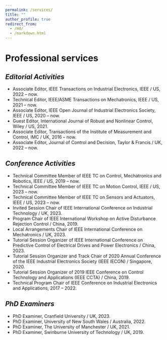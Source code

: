 ```yaml
---
permalink: /services/
title: ""
author_profile: true
redirect_from: 
  - /md/
  - /markdown.html
---
```


# Professional services

## ***Editorial Activities***
  - Associate Editor, IEEE Transactions on Industrial Electronics, IEEE / US, 2022 – now.
  - Technical Editor, IEEE/ASME Transactions on Mechatronics, IEEE / US, 2021 – now.
  - Associate Editor, IEEE Open Journal of Industrial Electronics Society, IEEE / US, 2020 – now.
  - Guest Editor, International Journal of Robust and Nonlinear Control, Wiley / US, 2021.
  - Associate Editor, Transactions of the Institute of Measurement and Control, IMC / UK, 2016 – now.
  - Associate Editor, Journal of Control and Decision, Taylor & Francis / UK, 2022 – now.

## ***Conference Activities***
  - Technical Committee Member of IEEE TC on Control, Mechatronics and Robotics, IEEE / US, 2019 – now.
  - Technical Committee Member of IEEE TC on Motion Control, IEEE / US, 2023 – now.
  - Technical Committee Member of IEEE TC on Sensors and Actuators, IEEE / US, 2023 – now. 
  - Invited Session Chair of IEEE International Conference on Industrial Technology / UK, 2023.  
  - Program Chair of IEEE International Workshop on Active Disturbance Rejection Control / China, 2019.  
  - Local Arrangements Chair of IEEE International Conference on Mechatronics / UK, 2023.
  - Tutorial Session Organizer of IEEE International Conference on Predictive Control of Electrical Drives and Power Electronics / China, 2023.
  - Tutorial Session Organizer and Track Chair of 2020 Annual Conference of the IEEE Industrial Electronics Society (IEEE IECON) / Singapore, 2020.
  - Tutorial Session Organizer of 2019 IEEE Conference on Control Technology and Applications (IEEE CCTA) / China, 2019.
  - Technical Program Chair of IEEE Conference on Industrial Electronics and Applications, 2017 – 2022.

## ***PhD Examiners***
  - PhD Examiner, Cranfield University / UK, 2023.
  - PhD Examiner, University of New South Wales / Australia, 2022.
  - PhD Examiner, The University of Manchester / UK, 2021.
  - PhD Examiner, Swinburne University of Technology / UK, 2019.


